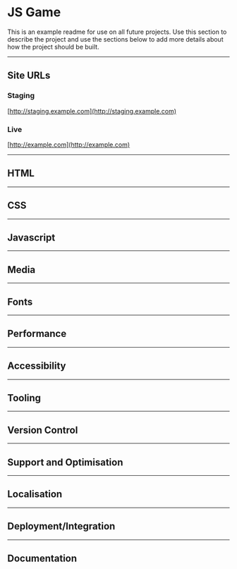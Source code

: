 # JS Game

This is an example readme for use on all future projects. Use this section to describe the project and use the sections below to add more details about how the project should be built.

---------------

## Site URLs

### Staging
[http://staging.example.com](http://staging.example.com)

### Live
[http://example.com](http://example.com)

---------------

## HTML

---------------

## CSS

---------------

## Javascript

---------------

## Media

---------------

## Fonts

---------------

## Performance

---------------

## Accessibility

---------------

## Tooling

---------------

## Version Control

---------------

## Support and Optimisation

---------------

## Localisation

---------------

## Deployment/Integration

---------------

## Documentation
